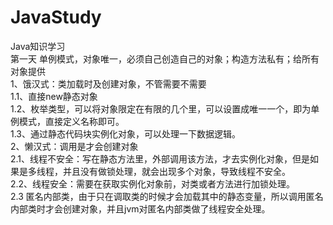 # JavaStudy
Java知识学习</br>
第一天 单例模式，对象唯一，必须自己创造自己的对象；构造方法私有；给所有对象提供</br>
1、饿汉式：类加载时及创建对象，不管需要不需要</br>
1.1、直接new静态对象</br>
1.2、枚举类型，可以将对象限定在有限的几个里，可以设置成唯一一个，即为单例模式，直接定义名称即可。</br>
1.3、通过静态代码块实例化对象，可以处理一下数据逻辑。</br>
2、懒汉式：调用是才会创建对象</br>
2.1、线程不安全：写在静态方法里，外部调用该方法，才去实例化对象，但是如果是多线程，并且没有做锁处理，就会出现多个对象，导致线程不安全。</br>
2.2、线程安全：需要在获取实例化对象前，对类或者方法进行加锁处理。</br>
2.3 匿名内部类，由于只在调取类的时候才会加载其中的静态变量，所以调用匿名内部类时才会创建对象，并且jvm对匿名内部类做了线程安全处理。</br>
